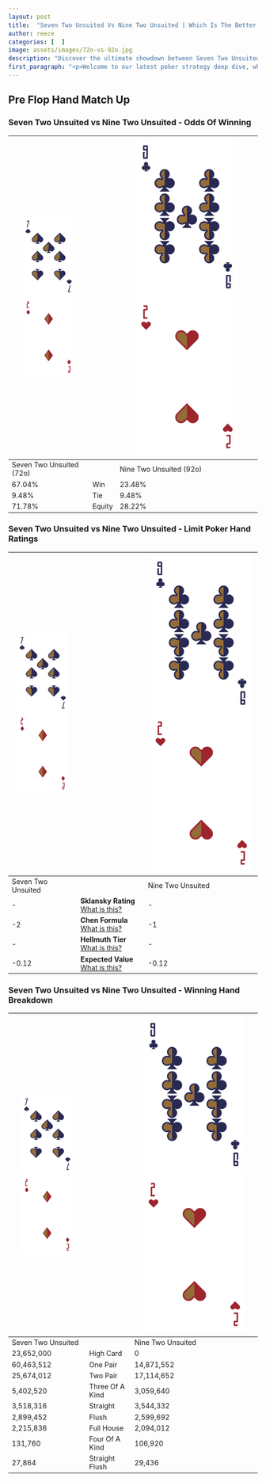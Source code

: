 ```yaml
---
layout: post
title:  "Seven Two Unsuited Vs Nine Two Unsuited | Which Is The Better Hand In Poker? A Complete Guide"
author: reece
categories: [  ]
image: assets/images/72o-vs-92o.jpg
description: "Discover the ultimate showdown between Seven Two Unsuited and Nine Two Unsuited in poker! Uncover the odds, strategies, and scenarios where one hand triumphs over the other. Get ready to up your poker game with this thrilling analysis."
first_paragraph: "<p>Welcome to our latest poker strategy deep dive, where we're pitting two distinct hands against each other in a high-stakes showdown: Seven Two Unsuited vs Nine Two Unsuited.</p><p>In the dynamic world of poker, every decision counts, and knowing which hand holds the upper hand is key to your success at the table.</p><p>In this article, we'll dissect these two hands, explore the scenarios where one dominates the other, and equip you with the knowledge to make strategic choices that can tip the odds in your favor.</p><p>Get ready to unravel the intriguing dynamics of these poker hands and elevate your game to new heights.</p>"
---
```




[comment]: # (sp0)

## Pre Flop Hand Match Up

<div class="table hand-ratings" markdown="1"> 



### Seven Two Unsuited vs Nine Two Unsuited - Odds Of Winning


    
| ![image info](assets/images/hand1/7.png) ![image info](assets/images/hand1/2o.png) |  | ![image info](assets/images/hand2/9.png) ![image info](assets/images/hand2/2o.png) |
| -------- | -------- | -------- |
| Seven Two Unsuited (72o) |  | Nine Two Unsuited (92o) |
| 67.04% | Win | 23.48% |
| 9.48% | Tie | 9.48% |
| 71.78% | Equity | 28.22% |




[comment]: # (sp1)



### Seven Two Unsuited vs Nine Two Unsuited - Limit Poker Hand Ratings


    
| ![image info](assets/images/hand1/7.png) ![image info](assets/images/hand1/2o.png) |  | ![image info](assets/images/hand2/9.png) ![image info](assets/images/hand2/2o.png) |
| -------- | -------- | -------- |
| Seven Two Unsuited |  | Nine Two Unsuited |
| - | **Sklansky Rating** [What is this?](/sklansky-rating-explained) | - |
| -2 | **Chen Formula** [What is this?](/chen-formula-explained) | -1 |
| - | **Hellmuth Tier** [What is this?](/Hellmuth-tier-explained) | - |
| -0.12 | **Expected Value** [What is this?](/expected-value-explained) | -0.12 |




[comment]: # (sp2)



### Seven Two Unsuited vs Nine Two Unsuited - Winning Hand Breakdown


    
| ![image info](assets/images/hand1/7.png) ![image info](assets/images/hand1/2o.png) |  | ![image info](assets/images/hand2/9.png) ![image info](assets/images/hand2/2o.png) |
| -------- | -------- | -------- |
| Seven Two Unsuited |  | Nine Two Unsuited |
| 23,652,000 | High Card | 0 |
| 60,463,512 | One Pair | 14,871,552 |
| 25,674,012 | Two Pair | 17,114,652 |
| 5,402,520 | Three Of A Kind | 3,059,640 |
| 3,518,316 | Straight | 3,544,332 |
| 2,899,452 | Flush | 2,599,692 |
| 2,215,836 | Full House | 2,094,012 |
| 131,760 | Four Of A Kind | 106,920 |
| 27,864 | Straight Flush | 29,436 |




[comment]: # (sp3)



</div>

[comment]: # (sp4)



[comment]: # (sp5)

